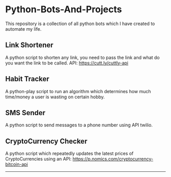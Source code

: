 # Python-Bots-And-Projects

This repository is a collection of all python bots which I have created to automate my life. 

## Link Shortener
A python script to shorten any link, you need to pass the link and what do you want the link to be called. API: https://cutt.ly/cuttly-api

## Habit Tracker
A python-play script to run an algorithm which determines how much time/money a user is wasting on certain hobby.

## SMS Sender
A python script to send messages to a phone number using API twilio.

## CryptoCurrency Checker
A python script which repeatedly updates the latest prices of CryptoCurrencies using an API: https://p.nomics.com/cryptocurrency-bitcoin-api 

---
